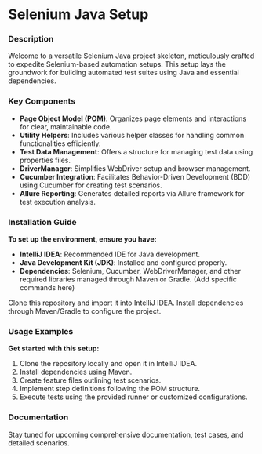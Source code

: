 # Selenium Java Setup

### Description

Welcome to a versatile Selenium Java project skeleton, meticulously crafted to expedite Selenium-based automation setups. This setup lays the groundwork for building automated test suites using Java and essential dependencies.

### Key Components

- **Page Object Model (POM)**: Organizes page elements and interactions for clear, maintainable code.
- **Utility Helpers**: Includes various helper classes for handling common functionalities efficiently.
- **Test Data Management**: Offers a structure for managing test data using properties files.
- **DriverManager**: Simplifies WebDriver setup and browser management.
- **Cucumber Integration**: Facilitates Behavior-Driven Development (BDD) using Cucumber for creating test scenarios.
- **Allure Reporting**: Generates detailed reports via Allure framework for test execution analysis.

### Installation Guide

**To set up the environment, ensure you have:**

- **IntelliJ IDEA**: Recommended IDE for Java development.
- **Java Development Kit (JDK)**: Installed and configured properly.
- **Dependencies**: Selenium, Cucumber, WebDriverManager, and other required libraries managed through Maven or Gradle. (Add specific commands here)

Clone this repository and import it into IntelliJ IDEA. Install dependencies through Maven/Gradle to configure the project.

### Usage Examples

**Get started with this setup:**

1. Clone the repository locally and open it in IntelliJ IDEA.
2. Install dependencies using Maven.
3. Create feature files outlining test scenarios.
4. Implement step definitions following the POM structure.
5. Execute tests using the provided runner or customized configurations.

### Documentation

Stay tuned for upcoming comprehensive documentation, test cases, and detailed scenarios.
